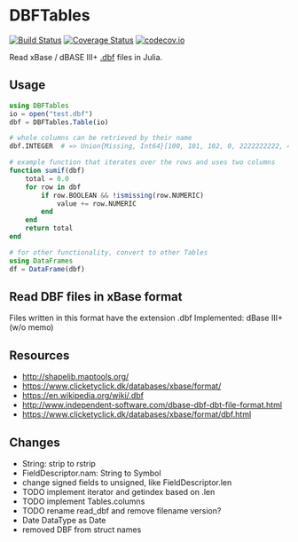 # DBFTables

[![Build Status](https://travis-ci.org/JuliaData/DBFTables.jl.svg?branch=master)](https://travis-ci.org/JuliaData/DBFTables.jl)
[![Coverage Status](https://coveralls.io/repos/JuliaData/DBFTables.jl/badge.svg?branch=master&service=github)](https://coveralls.io/github/JuliaData/DBFTables.jl?branch=master)
[![codecov.io](http://codecov.io/github/JuliaData/DBFTables.jl/coverage.svg?branch=master)](http://codecov.io/github/JuliaData/DBFTables.jl?branch=master)

Read xBase / dBASE III+ [.dbf](https://en.wikipedia.org/wiki/.dbf) files in Julia.

## Usage

```julia
using DBFTables
io = open("test.dbf")
dbf = DBFTables.Table(io)

# whole columns can be retrieved by their name
dbf.INTEGER  # => Union{Missing, Int64}[100, 101, 102, 0, 2222222222, 4444444444, missing]

# example function that iterates over the rows and uses two columns
function sumif(dbf)
    total = 0.0
    for row in dbf
        if row.BOOLEAN && !ismissing(row.NUMERIC)
            value += row.NUMERIC
        end
    end
    return total
end

# for other functionality, convert to other Tables
using DataFrames
df = DataFrame(dbf)
```


## Read DBF files in xBase format
Files written in this format have the extension .dbf
Implemented: dBase III+ (w/o memo)

## Resources
- http://shapelib.maptools.org/
- https://www.clicketyclick.dk/databases/xbase/format/
- https://en.wikipedia.org/wiki/.dbf
- http://www.independent-software.com/dbase-dbf-dbt-file-format.html
- https://www.clicketyclick.dk/databases/xbase/format/dbf.html

## Changes
- String: strip to rstrip
- FieldDescriptor.nam: String to Symbol
- change signed fields to unsigned, like FieldDescriptor.len
- TODO implement iterator and getindex based on .len
- TODO implement Tables.columns
- TODO rename read_dbf and remove filename version?
- Date DataType as Date
- removed DBF from struct names
